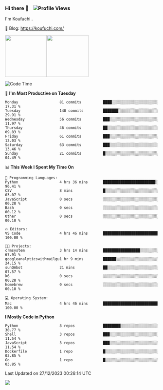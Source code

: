 ### Hi there 👋 &nbsp;&nbsp; ![Profile Views](http://img.shields.io/badge/Profile%20Views-1222-blue)

I'm Koufuchi . 

📔 Blog: <https://koufuchi.com/>

<img align="" height="137px" src="https://github-readme-stats-seven-nu-30.vercel.app/api?username=Koufuchi&hide=issues,contribs&show_icons=true&line_height=21&theme=radical&locale=en" /><img align="" height="137px" src="https://github-readme-stats-seven-nu-30.vercel.app/api/top-langs/?username=Koufuchi&layout=compact&hide=blade,html,css,pug,scss&theme=radical&locale=en" />

<!--START_SECTION:waka-->
![Code Time](http://img.shields.io/badge/Code%20Time-232%20hrs%2053%20mins-blue)

📅 **I'm Most Productive on Tuesday** 

```text
Monday                   81 commits          ████░░░░░░░░░░░░░░░░░░░░░   17.31 % 
Tuesday                  140 commits         ███████░░░░░░░░░░░░░░░░░░   29.91 % 
Wednesday                56 commits          ███░░░░░░░░░░░░░░░░░░░░░░   11.97 % 
Thursday                 46 commits          ██░░░░░░░░░░░░░░░░░░░░░░░   09.83 % 
Friday                   61 commits          ███░░░░░░░░░░░░░░░░░░░░░░   13.03 % 
Saturday                 63 commits          ███░░░░░░░░░░░░░░░░░░░░░░   13.46 % 
Sunday                   21 commits          █░░░░░░░░░░░░░░░░░░░░░░░░   04.49 % 
```


📊 **This Week I Spent My Time On** 

```text
💬 Programming Languages: 
Python                   4 hrs 36 mins       ████████████████████████░   96.41 % 
CSV                      8 mins              █░░░░░░░░░░░░░░░░░░░░░░░░   03.07 % 
JavaScript               0 secs              ░░░░░░░░░░░░░░░░░░░░░░░░░   00.28 % 
Bash                     0 secs              ░░░░░░░░░░░░░░░░░░░░░░░░░   00.12 % 
Other                    0 secs              ░░░░░░░░░░░░░░░░░░░░░░░░░   00.10 % 

🔥 Editors: 
VS Code                  4 hrs 46 mins       █████████████████████████   100.00 % 

🐱‍💻 Projects: 
crmsystem                3 hrs 14 mins       █████████████████░░░░░░░░   67.91 % 
googleanalyticswithmailgu1 hr 9 mins         ██████░░░░░░░░░░░░░░░░░░░   24.15 % 
sunQAbot                 21 mins             ██░░░░░░░░░░░░░░░░░░░░░░░   07.57 % 
k6                       0 secs              ░░░░░░░░░░░░░░░░░░░░░░░░░   00.28 % 
homebrew                 0 secs              ░░░░░░░░░░░░░░░░░░░░░░░░░   00.10 % 

💻 Operating System: 
Mac                      4 hrs 46 mins       █████████████████████████   100.00 % 
```

**I Mostly Code in Python** 

```text
Python                   8 repos             ████████░░░░░░░░░░░░░░░░░   30.77 % 
Shell                    3 repos             ███░░░░░░░░░░░░░░░░░░░░░░   11.54 % 
JavaScript               3 repos             ███░░░░░░░░░░░░░░░░░░░░░░   11.54 % 
Dockerfile               1 repo              █░░░░░░░░░░░░░░░░░░░░░░░░   03.85 % 
Go                       1 repo              █░░░░░░░░░░░░░░░░░░░░░░░░   03.85 % 
```




 Last Updated on 27/12/2023 00:26:14 UTC
<!--END_SECTION:waka-->

![](https://hit.yhype.me/github/profile?user_id=46078832)
